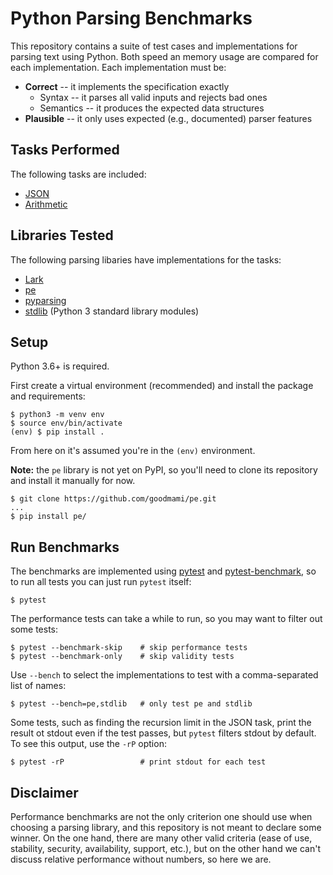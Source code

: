 # Python Parsing Benchmarks

This repository contains a suite of test cases and implementations for
parsing text using Python. Both speed an memory usage are compared for
each implementation. Each implementation must be:

* **Correct** -- it implements the specification exactly
  - Syntax -- it parses all valid inputs and rejects bad ones
  - Semantics -- it produces the expected data structures
* **Plausible** -- it only uses expected (e.g., documented) parser
  features

## Tasks Performed

The following tasks are included:

- [JSON](tasks/json.md)
- [Arithmetic](tasks/arithmetic.md)


## Libraries Tested

The following parsing libaries have implementations for the tasks:

- [Lark](https://github.com/lark-parser/lark)
- [pe](https://github.com/goodmami/pe)
- [pyparsing](https://github.com/pyparsing/pyparsing/)
- [stdlib](https://docs.python.org/3/) (Python 3 standard library modules)


## Setup

Python 3.6+ is required.

First create a virtual environment (recommended) and install the
package and requirements:

``` console
$ python3 -m venv env
$ source env/bin/activate
(env) $ pip install .
```

From here on it's assumed you're in the `(env)` environment.

**Note:** the `pe` library is not yet on PyPI, so you'll need to clone
its repository and install it manually for now.

``` console
$ git clone https://github.com/goodmami/pe.git
...
$ pip install pe/
```


## Run Benchmarks

The benchmarks are implemented using [pytest](https://pytest.org) and
[pytest-benchmark](https://github.com/ionelmc/pytest-benchmark), so to
run all tests you can just run `pytest` itself:

``` console
$ pytest
```

The performance tests can take a while to run, so you may want to
filter out some tests:

``` console
$ pytest --benchmark-skip    # skip performance tests
$ pytest --benchmark-only    # skip validity tests
```

Use `--bench` to select the implementations to test with a
comma-separated list of names:

``` console
$ pytest --bench=pe,stdlib   # only test pe and stdlib
```

Some tests, such as finding the recursion limit in the JSON task, print the result ot stdout even if the test passes, but `pytest` filters stdout by default. To see this output, use the `-rP` option:

``` console
$ pytest -rP                 # print stdout for each test
```


## Disclaimer

Performance benchmarks are not the only criterion one should use when
choosing a parsing library, and this repository is not meant to
declare some winner. On the one hand, there are many other valid
criteria (ease of use, stability, security, availability, support,
etc.), but on the other hand we can't discuss relative performance
without numbers, so here we are.
